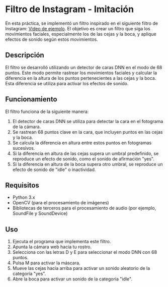 # Filtro de Instagram - Imitación

En esta práctica, se implementó un filtro inspirado en el siguiente filtro de Instagram: [Video de ejemplo](https://www.youtube.com/watch?v=6g3vc9BM_MM). El objetivo es crear un filtro que siga los movimientos faciales, especialmente los de las cejas y la boca, y aplique efectos de sonido según estos movimientos.

## Descripción

El filtro se desarrolló utilizando un detector de caras DNN en el modo de 68 puntos. Este modo permite rastrear los movimientos faciales y calcular la diferencia en la altura de los puntos pertenecientes a las cejas y la boca. Esta diferencia se utiliza para activar los efectos de sonido.

## Funcionamiento

El filtro funciona de la siguiente manera:

1. El detector de caras DNN se utiliza para detectar la cara en el fotograma de la cámara.
2. Se rastrean 68 puntos clave en la cara, que incluyen puntos en las cejas y la boca.
3. Se calcula la diferencia en altura entre estos puntos en fotogramas sucesivos.
4. Si la diferencia en altura de las cejas supera un umbral predefinido, se reproduce un efecto de sonido, como el sonido de afirmación "yes".
5. Si la diferencia en altura de la boca supera otro umbral, se reproduce un efecto de sonido de "idle" o inactividad.

## Requisitos

- Python 3.x
- OpenCV (para el procesamiento de imágenes)
- Bibliotecas de terceros para el procesamiento de audio (por ejemplo, SoundFile y SoundDevice)

## Uso

1. Ejecuta el programa que implementa este filtro.
2. Apunta la cámara web hacia tu rostro.
3. Selecciona con las letras D y E para seleccionar el modo DNN con 68 puntos.
4. Pulsa M para activar la máscara.
5. Mueve las cejas hacia arriba para activar un sonido aleatorio de la categoría "yes".
6. Abre la boca para activar un sonido de la categoría "idle".


